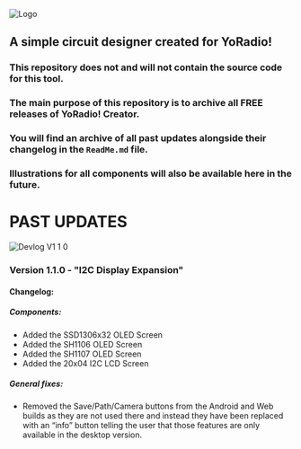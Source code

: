 ![Logo](https://github.com/user-attachments/assets/ed9906cd-635e-4608-becb-108c71865f52)

## A simple circuit designer created for YoRadio!

### This repository does not and will not contain the source code for this tool.
### The main purpose of this repository is to archive all **FREE** releases of YoRadio! Creator.
### You will find an archive of all past updates alongside their changelog in the `ReadMe.md` file.
### Illustrations for all components will also be available here in the future.

# PAST UPDATES

![Devlog V1 1 0](https://github.com/user-attachments/assets/ccbc37d5-46e0-4675-baea-f8824cc2fdc7)

### Version 1.1.0 - "I2C Display Expansion"
#### Changelog:
##### **Components:**
- Added the SSD1306x32 OLED Screen
- Added the SH1106 OLED Screen
- Added the SH1107 OLED Screen
- Added the 20x04 I2C LCD Screen

##### **General fixes:**
- Removed the Save/Path/Camera buttons from the Android and Web builds as they are not used there and instead they have been replaced with an “info” button telling the user that those features are only available in the desktop version.

